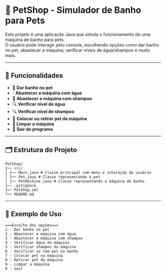 # 🐾 PetShop - Simulador de Banho para Pets

Este projeto é uma aplicação Java que simula o funcionamento de uma máquina de banho para pets.  
O usuário pode interagir pelo console, escolhendo opções como dar banho no pet, abastecer a máquina, verificar níveis de água/shampoo e muito mais.

---

## 📌 Funcionalidades
- 🛁 **Dar banho no pet**
- 💧 **Abastecer a máquina com água**
- 🧴 **Abastecer a máquina com shampoo**
- 🔍 **Verificar nível de água**
- 🔍 **Verificar nível de shampoo**
- 🐶 **Colocar ou retirar pet da máquina**
- 🧹 **Limpar a máquina**
- 🚪 **Sair do programa**

---

## 🗂 Estrutura do Projeto
    PetShop/
    ├── src/
    │ ├── Main.java # Classe principal com menu e interação do usuário
    │ ├── Pet.java # Classe representando o pet
    │ ├── PetMachine.java # Classe representando a máquina de banho
    ├── .gitignore
    ├── PetShop.iml
    └── README.md

---

## 📜 Exemplo de Uso

    ===Escolha das opções===
    1 - Dar banho no pet
    2 - Abastecer a máquina com água
    3 - Abastecer a máquina com shampoo
    4 - Verificar água da máquina
    5 - Verificar shampoo da máquina
    6 - Verificar se tem pet no banho
    7 - Colocar pet na máquina
    8 - Retirar pet da máquina
    9 - Limpar a máquina
    0 - sair